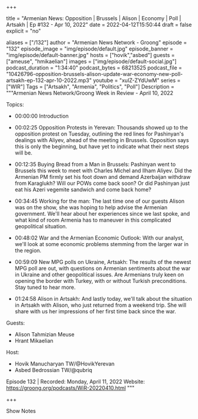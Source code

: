 +++

title = "Armenian News: Opposition | Brussels | Alison | Economy | Poll | Artsakh | Ep #132 - Apr 10, 2022"
date = 2022-04-12T15:50:44
draft = false
explicit = "no"

aliases = ["/132"]
author = "Armenian News Network - Groong"
episode = "132"
episode_image = "img/episode/default.jpg"
episode_banner = "img/episode/default-banner.jpg"
hosts = ["hovik","asbed"]
guests = ["ameuse", "hmikaelian"]
images = ["img/episode/default-social.jpg"]
podcast_duration = "1:34:40"
podcast_bytes = 68213525
podcast_file = "10426796-opposition-brussels-alison-update-war-economy-new-poll-artsakh-ep-132-apr-10-2022.mp3"
youtube = "xuIZ-ZYdUwM"
series = ["WIR"]
Tags = ["Artsakh", "Armenia", "Politics", "Poll"]
Description = """Armenian News Network/Groong Week in Review - April 10, 2022

Topics:

- 00:00:00 Introduction

- 00:02:25 Opposition Protests in Yerevan: Thousands showed up to the opposition protest on Tuesday, outlining the red lines for Pashinyan's dealings with Aliyev, ahead of the meeting in Brussels. Opposition says this is only the beginning, but have yet to indicate what their next steps will be.

- 00:12:35 Buying Bread from a Man in Brussels: Pashinyan went to Brussels this week to meet with Charles Michel and Ilham Aliyev. Did the Armenian PM firmly set his foot down and demand Azerbaijan withdraw from Karaglukh? Will our POWs come back soon? Or did Pashinyan just eat his Azeri vegemite sandwich and come back home?

- 00:34:45 Working for the man: The last time one of our guests Alison was on the show, she was hoping to help advise the Armenian government. We'll hear about her experiences since we last spoke, and what kind of room Armenia has to maneuver in this complicated geopolitical situation.

- 00:48:02 War and the Armenian Economic Outlook: With our analyst, we'll look at some economic problems stemming from the larger war in the region.

- 00:59:09 New MPG polls on Ukraine, Artsakh: The results of the newest MPG poll are out, with questions on Armenian sentiments about the war in Ukraine and other geopolitical issues. Are Armenians truly keen on opening the border with Turkey, with or without Turkish preconditions. Stay tuned to hear more.

- 01:24:58 Alison in Artsakh: And lastly today, we'll talk about the situation in Artsakh with Alison, who just returned from a weekend trip. She will share with us her impressions of her first time back since the war. 

Guests:
- Alison Tahmizian Meuse
- Hrant Mikaelian

Host:
* Hovik Manucharyan TW/@HovikYerevan
* Asbed Bedrossian TW/@qubriq

Episode 132 | Recorded: Monday, April 11, 2022
Website: https://groong.org/podcasts/WiR-20220410.html
"""

+++

Show Notes

